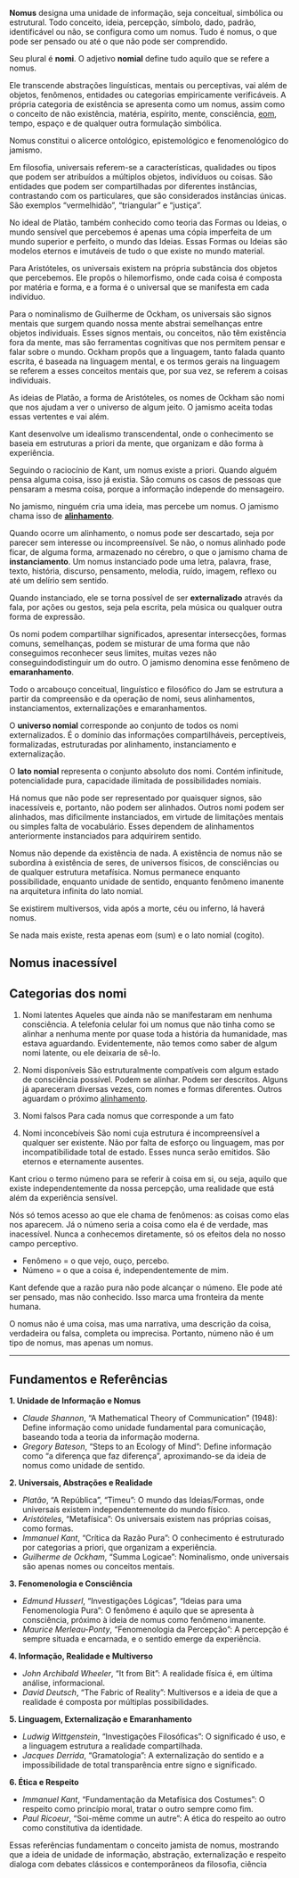 **Nomus** designa uma unidade de informação, seja conceitual, simbólica ou estrutural. Todo conceito, ideia, percepção, símbolo, dado, padrão, identificável ou não, se configura como um nomus. Tudo é nomus, o que pode ser pensado ou até o que não pode ser comprendido.

Seu plural é **nomi**. O adjetivo **nomial** define tudo aquilo que se refere a nomus. 

Ele transcende abstrações linguísticas, mentais ou perceptivas, vai além de objetos, fenômenos, entidades ou categorias empiricamente verificáveis. A própria categoria de existência se apresenta como um nomus, assim como o conceito de não existência, matéria, espírito, mente, consciência, [eom](eom.md), tempo, espaço e de qualquer outra formulação simbólica.

Nomus constitui o alicerce ontológico, epistemológico e fenomenológico do jamismo.

Em filosofia, universais referem-se a características, qualidades ou tipos que podem ser atribuídos a múltiplos objetos, indivíduos ou coisas. São entidades que podem ser compartilhadas por diferentes instâncias, contrastando com os particulares, que são considerados instâncias únicas. São exemplos “vermelhidão”, “triangular” e “justiça”. 

No ideal de Platão, também conhecido como teoria das Formas ou Ideias, o mundo sensível que percebemos é apenas uma cópia imperfeita de um mundo superior e perfeito, o mundo das Ideias. Essas Formas ou Ideias são modelos eternos e imutáveis de tudo o que existe no mundo material. 

Para Aristóteles, os universais existem na própria substância dos objetos que percebemos. Ele propôs o hilemorfismo, onde cada coisa é composta por matéria e forma, e a forma é o universal que se manifesta em cada indivíduo. 

Para o nominalismo de Guilherme de Ockham, os universais são signos mentais que surgem quando nossa mente abstrai semelhanças entre objetos individuais. Esses signos mentais, ou conceitos, não têm existência fora da mente, mas são ferramentas cognitivas que nos permitem pensar e falar sobre o mundo. Ockham propôs que a linguagem, tanto falada quanto escrita, é baseada na linguagem mental, e os termos gerais na linguagem se referem a esses conceitos mentais que, por sua vez, se referem a coisas individuais. 

As ideias de Platão, a forma de Aristóteles, os nomes de Ockham são nomi que nos ajudam a ver o universo de algum jeito.
O jamismo aceita todas essas vertentes e vai além.

Kant desenvolve um idealismo transcendental, onde o conhecimento se baseia em estruturas a priori da mente, que organizam e dão forma à experiência.

Seguindo o raciocínio de Kant, um nomus existe a priori. Quando alguém pensa alguma coisa, isso já existia. São comuns os casos de pessoas que pensaram a mesma coisa, porque a informação independe do mensageiro.

No jamismo, ninguém cria uma ideia, mas percebe um nomus. O jamismo chama isso de [**alinhamento**](alinhamento.md).

Quando ocorre um alinhamento, o nomus pode ser descartado, seja por parecer sem interesse ou incompreensível. Se não, o nomus alinhado pode ficar, de alguma forma, armazenado no cérebro, o que o jamismo chama de **instanciamento**.
Um nomus instanciado pode uma letra, palavra, frase, texto, história, discurso, pensamento, melodia, ruído, imagem, reflexo ou até um delírio sem sentido.

Quando instanciado, ele se torna possível de ser **externalizado** através da fala, por ações ou gestos, seja pela escrita, pela música ou qualquer outra forma de expressão.

Os nomi podem compartilhar significados, apresentar intersecções, formas comuns, semelhanças, podem se misturar de uma forma que não conseguimos reconhecer seus limites, muitas vezes não conseguindodistinguir um do outro. O jamismo denomina esse fenômeno de **emaranhamento**. 

Todo o arcabouço conceitual, linguístico e filosófico do Jam se estrutura a partir da compreensão e da operação de nomi, seus alinhamentos, instanciamentos, externalizações e emaranhamentos.

O **universo nomial** corresponde ao conjunto de todos os nomi externalizados. É o domínio das informações compartilháveis, perceptíveis, formalizadas, estruturadas por alinhamento, instanciamento e externalização.

O **lato nomial** representa o conjunto absoluto dos nomi. Contém infinitude, potencialidade pura, capacidade ilimitada de possibilidades nomiais. 

Há nomus que não pode ser representado por quaisquer signos, são inacessíveis e, portanto, não podem ser alinhados. Outros nomi podem ser alinhados, mas dificilmente instanciados, em virtude de limitações mentais ou simples falta de vocabulário. Esses dependem de alinhamentos anteriormente instanciados para adquirirem sentido. 

Nomus não depende da existência de nada. 
A existência de nomus não se subordina à existência de seres, de universos físicos, de consciências ou de qualquer estrutura metafísica. Nomus permanece enquanto possibilidade, enquanto unidade de sentido, enquanto fenômeno imanente na arquitetura infinita do lato nomial.

Se existirem multiversos, vida após a morte, céu ou inferno, lá haverá nomus.

Se nada mais existe, resta apenas eom (sum) e o lato nomial (cogito).

## Nomus inacessível




## Categorias dos nomi
1.	Nomi latentes
Aqueles que ainda não se manifestaram em nenhuma consciência. A telefonia celular foi um nomus que não tinha como se alinhar a nenhuma mente por quase toda a história da humanidade, mas estava aguardando. Evidentemente, não temos como saber de algum nomi latente, ou ele deixaria de sê-lo.

2.	Nomi disponíveis
São estruturalmente compatíveis com algum estado de consciência possível.
Podem se alinhar. Podem ser descritos. Alguns já apareceram diversas vezes, com nomes e formas diferentes.
Outros aguardam o próximo [alinhamento](alinhamento.md).

3. Nomi falsos
Para cada nomus que corresponde a um fato

4.	Nomi inconcebíveis
São nomi cuja estrutura é incompreensível a qualquer ser existente.
Não por falta de esforço ou linguagem, mas por incompatibilidade total de estado.
Esses nunca serão emitidos. São eternos e eternamente ausentes.

Kant criou o termo númeno para se referir à coisa em si, ou seja, aquilo que existe independentemente da nossa percepção, uma realidade que está além da experiência sensível.

Nós só temos acesso ao que ele chama de fenômenos: as coisas como elas nos aparecem.
Já o númeno seria a coisa como ela é de verdade, mas inacessível. Nunca a conhecemos diretamente, só os efeitos dela no nosso campo perceptivo.

- Fenômeno = o que vejo, ouço, percebo.
- Númeno = o que a coisa é, independentemente de mim.

Kant defende que a razão pura não pode alcançar o númeno. Ele pode até ser pensado, mas não conhecido. Isso marca uma fronteira da mente humana.

O nomus não é uma coisa, mas uma narrativa, uma descrição da coisa, verdadeira ou falsa, completa ou imprecisa. Portanto, númeno não é um tipo de nomus, mas apenas um nomus. 

---

## Fundamentos e Referências

**1. Unidade de Informação e Nomus**  
- *Claude Shannon*, “A Mathematical Theory of Communication” (1948): Define informação como unidade fundamental para comunicação, baseando toda a teoria da informação moderna.  
- *Gregory Bateson*, “Steps to an Ecology of Mind”: Define informação como “a diferença que faz diferença”, aproximando-se da ideia de nomus como unidade de sentido.

**2. Universais, Abstrações e Realidade**  
- *Platão*, “A República”, “Timeu”: O mundo das Ideias/Formas, onde universais existem independentemente do mundo físico.  
- *Aristóteles*, “Metafísica”: Os universais existem nas próprias coisas, como formas.  
- *Immanuel Kant*, “Crítica da Razão Pura”: O conhecimento é estruturado por categorias a priori, que organizam a experiência.  
- *Guilherme de Ockham*, “Summa Logicae”: Nominalismo, onde universais são apenas nomes ou conceitos mentais.

**3. Fenomenologia e Consciência**  
- *Edmund Husserl*, “Investigações Lógicas”, “Ideias para uma Fenomenologia Pura”: O fenômeno é aquilo que se apresenta à consciência, próximo à ideia de nomus como fenômeno imanente.  
- *Maurice Merleau-Ponty*, “Fenomenologia da Percepção”: A percepção é sempre situada e encarnada, e o sentido emerge da experiência.

**4. Informação, Realidade e Multiverso**  
- *John Archibald Wheeler*, “It from Bit”: A realidade física é, em última análise, informacional.  
- *David Deutsch*, “The Fabric of Reality”: Multiversos e a ideia de que a realidade é composta por múltiplas possibilidades.

**5. Linguagem, Externalização e Emaranhamento**  
- *Ludwig Wittgenstein*, “Investigações Filosóficas”: O significado é uso, e a linguagem estrutura a realidade compartilhada.  
- *Jacques Derrida*, “Gramatologia”: A externalização do sentido e a impossibilidade de total transparência entre signo e significado.

**6. Ética e Respeito**  
- *Immanuel Kant*, “Fundamentação da Metafísica dos Costumes”: O respeito como princípio moral, tratar o outro sempre como fim.  
- *Paul Ricoeur*, “Soi-même comme un autre”: A ética do respeito ao outro como constitutiva da identidade.

Essas referências fundamentam o conceito jamista de nomus, mostrando que a ideia de unidade de informação, abstração, externalização e respeito dialoga com debates clássicos e contemporâneos da filosofia, ciência